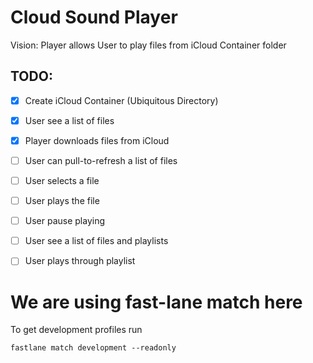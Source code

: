 #  Cloud Sound Player

Vision: Player allows User to play files from iCloud Container folder

## TODO:

- [x] Create iCloud Container (Ubiquitous Directory)
- [x] User see a list of files 
- [x] Player downloads files from iCloud
- [ ] User can pull-to-refresh a list of files 

- [ ] User selects a file
- [ ] User plays the file
- [ ] User pause playing
- [ ] User see a list of files and playlists
- [ ] User plays through playlist  


# We are using fast-lane match here

To get development profiles run
```
fastlane match development --readonly
```
